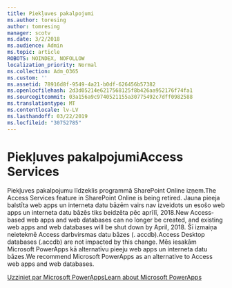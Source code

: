 ```yaml
---
title: Piekļuves pakalpojumi
ms.author: toresing
author: tomresing
manager: scotv
ms.date: 3/2/2018
ms.audience: Admin
ms.topic: article
ROBOTS: NOINDEX, NOFOLLOW
localization_priority: Normal
ms.collection: Adm_O365
ms.custom: ''
ms.assetid: 78916d8f-9549-4a21-b0df-626456b57382
ms.openlocfilehash: 2d3d05214e6217568125f8b426aa952176f74fa1
ms.sourcegitcommit: 03a156a9c9740521155a30775492c7dff0982588
ms.translationtype: MT
ms.contentlocale: lv-LV
ms.lasthandoff: 03/22/2019
ms.locfileid: "30752785"
---
```

# <a name="access-services"></a><span data-ttu-id="084e2-102">Piekļuves pakalpojumi</span><span class="sxs-lookup"><span data-stu-id="084e2-102">Access Services</span></span>

<span data-ttu-id="084e2-103">Piekļuves pakalpojumu līdzeklis programmā SharePoint Online izņem.</span><span class="sxs-lookup"><span data-stu-id="084e2-103">The Access Services feature in SharePoint Online is being retired.</span></span> <span data-ttu-id="084e2-104">Jauna pieeja balstīta web apps un interneta datu bāzēm vairs nav izveidots un esošo web apps un interneta datu bāzēs tiks beidzēta pēc aprīlī, 2018.</span><span class="sxs-lookup"><span data-stu-id="084e2-104">New Access-based web apps and web databases can no longer be created, and existing web apps and web databases will be shut down by April, 2018.</span></span> <span data-ttu-id="084e2-105">Šī izmaiņa neietekmē Access darbvirsmas datu bāzes (. accdb).</span><span class="sxs-lookup"><span data-stu-id="084e2-105">Access Desktop databases (.accdb) are not impacted by this change.</span></span> <span data-ttu-id="084e2-106">Mēs iesakām Microsoft PowerApps kā alternatīvu pieeju web apps un interneta datu bāzes.</span><span class="sxs-lookup"><span data-stu-id="084e2-106">We recommend Microsoft PowerApps as an alternative to Access web apps and web databases.</span></span> 
  
[<span data-ttu-id="084e2-107">Uzziniet par Microsoft PowerApps</span><span class="sxs-lookup"><span data-stu-id="084e2-107">Learn about Microsoft PowerApps</span></span>](https://powerapps.microsoft.com/)
  


